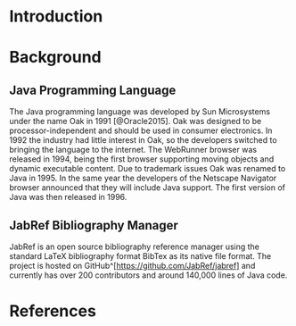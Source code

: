 # Introduction



# Background

## Java Programming Language

The Java programming language was developed by Sun Microsystems under the name Oak in 1991 [@Oracle2015].
Oak was designed to be processor-independent and should be used in consumer electronics. 
In 1992 the industry had little interest in Oak, so the developers switched to bringing the language to the internet. 
The WebRunner browser was released in 1994, being the first browser supporting moving objects and dynamic executable content.
Due to trademark issues Oak was renamed to Java in 1995.
In the same year the developers of the Netscape Navigator browser announced that they will include Java support. The first version of Java was then released in 1996.

## JabRef Bibliography Manager

JabRef is an open source bibliography reference manager using the standard LaTeX bibliography format BibTex as its native file format.
The project is hosted on GitHub^[https://github.com/JabRef/jabref] and currently has over 200 contributors and around 140,000 lines of Java code.

# References